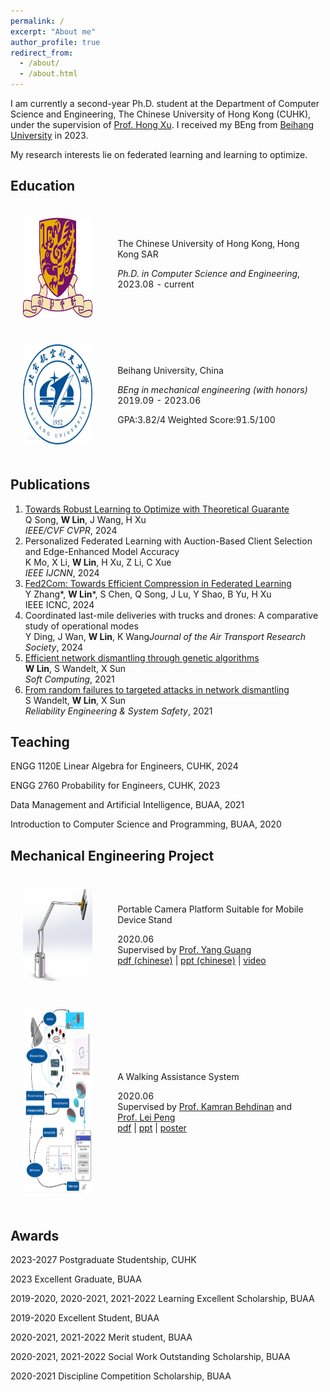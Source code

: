 ```yaml
---
permalink: /
excerpt: "About me"
author_profile: true
redirect_from: 
  - /about/
  - /about.html
---
```


I am currently a second-year Ph.D. student  at the Department of Computer Science and Engineering, The Chinese University of Hong Kong (CUHK), under the supervision of [Prof. Hong Xu](https://henryhxu.github.io/).  I received my BEng from  [Beihang University](www.buaa.edu.cn) in 2023. 

My research interests lie on federated learning and learning to optimize.

## Education

   <table style="width:100%;border:0px;border-spacing:0px;border-collapse:separate;margin-right:auto;margin-left:auto;">
                <tbody>
                    <tr>
                        <td style="padding:20px;width:30%;vertical-align:middle">
                            <img src="../images/CUHK_logo.png" width="160" height="160">
                        </td>
                        <td style="padding:20px;width:100%;vertical-align:middle">
                                <papertitle>The Chinese University of Hong Kong, Hong Kong SAR
                            </papertitle>
                            <p></p>
                            <em>Ph.D. in Computer Science and Engineering</em>,  2023.08 - current
                            <p></p>
                        </td>
                    </tr>
                    <tr>
                        <td style="padding:20px;width:30%;vertical-align:middle">
                            <img src="../images/beihang.png" width="160" height="160">
                        </td>
                        <td style="padding:20px;width:100%;vertical-align:middle">
                                <papertitle>Beihang University, China</papertitle>
                            <p></p>
                            <em>BEng in mechanical engineering (with honors)</em>   2019.09 - 2023.06
                            <p></p>
                            GPA:3.82/4 	Weighted Score:91.5/100 
                        </td>
                    </tr>
                </tbody>
            </table>





## Publications

1. [Towards Robust Learning to Optimize with Theoretical Guarante](https://openaccess.thecvf.com/content/CVPR2024/papers/Song_Towards_Robust_Learning_to_Optimize_with_Theoretical_Guarantees_CVPR_2024_paper.pdf)<br />Q Song, **W Lin**, J Wang, H Xu<br />*IEEE/CVF CVPR*, 2024
2. Personalized Federated Learning with Auction-Based Client Selection and Edge-Enhanced Model Accuracy<br />K Mo, X Li, **W Lin**, H Xu, Z Li, C Xue<br />*IEEE IJCNN*, 2024
2. [Fed2Com: Towards Efficient Compression in Federated Learning](https://ieeexplore.ieee.org/stamp/stamp.jsp?arnumber=10556165)<br />Y Zhang\*, **W Lin**\*, S Chen, Q Song, J Lu, Y Shao, B Yu, H Xu<br />IEEE ICNC, 2024
3. Coordinated last-mile deliveries with trucks and drones: A comparative study of operational modes<br />Y Ding, J Wan, **W Lin**, K Wang<bv />*Journal of the Air Transport Research Society*, 2024
4. [Efficient network dismantling through genetic algorithms](https://louislinwei.github.io/files/SOCO.pdf)<br />**W Lin**, S Wandelt, X Sun<br />*Soft Computing*, 2021
5. [From random failures to targeted attacks in network dismantling](https://louislinwei.github.io/files/RESS.pdf)<br />S Wandelt, **W Lin**, X Sun<br />*Reliability Engineering & System Safety*, 2021





## Teaching 

ENGG 1120E Linear Algebra for Engineers, CUHK, 2024

ENGG 2760 Probability for Engineers, CUHK, 2023

Data Management and Artificial Intelligence, BUAA, 2021

Introduction to Computer Science and Programming, BUAA, 2020



## Mechanical Engineering Project

 <table style="width:100%;border:0px;border-spacing:0px;border-collapse:separate;margin-right:auto;margin-left:auto;">
                <tbody>                
                    <tr>
                        <td style="padding:20px;width:30%;vertical-align:middle">
                            <img src="../images/EDGC.png" width="200" height="150">
                        </td>
                        <td style="padding:20px;width:100%;vertical-align:middle">
                            <papertitle>Portable Camera Platform Suitable for Mobile Device Stand</papertitle>
                            <p></p>
                            2020.06 
                            <br>
                            Supervised by <a href="http://www.mse.buaa.edu.cn/info/1060/2651.htm">Prof. Yang Guang</a>
                            <br>
                            <a href="../files/EDGC.pdf">pdf (chinese)</a> | <a href="../files/EDGC.pptx">ppt (chinese)</a> | <a href="../files/EDGC.mp4">video</a>
                        </td>
                        </tr>
                    <tr>
                        <td style="padding:20px;width:30%;vertical-align:middle">
                            <img src="../images/IGE.png" width="200" height="300">
                        </td>
                        <td style="padding:20px;width:100%;vertical-align:middle">
                            <papertitle>A Walking Assistance System</papertitle>
                            <p></p>
                            2020.06 
                            <br>
                            Supervised by <a href="https://arlmls.mie.utoronto.ca/biography/">Prof. Kamran Behdinan</a> and <a href="http://shi.buaa.edu.cn/leipeng/zh_CN/index/154551/list/">Prof. Lei Peng</a>
                            <br>
                            <a href="../files/IGE/IGE_FDR.pdf">pdf</a> | <a href="../files/IGE/IGE_ppt.pdf">ppt</a> | <a href="../files/IGE/IGE_poster.jpg">poster</a> 
                        </td>
                    </tr>
                        </tbody>
            </table>




## Awards

2023-2027 Postgraduate Studentship, CUHK

2023 Excellent Graduate, BUAA

2019-2020, 2020-2021, 2021-2022 Learning Excellent Scholarship, BUAA 

2019-2020 Excellent Student, BUAA

2020-2021, 2021-2022 Merit student, BUAA 

2020-2021, 2021-2022 Social Work Outstanding Scholarship, BUAA

2020-2021 Discipline Competition Scholarship, BUAA



